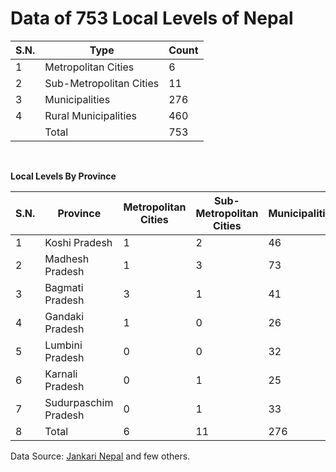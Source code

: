 # Data of 753 Local Levels of Nepal

| S.N.  | Type  | Count  |
|---|---|---|
| 1  |Metropolitan Cities  |  6 |
|  2 | Sub-Metropolitan Cities  | 11  |
|   3|  Municipalities | 276  |
|   4| Rural Municipalities  |460
|   | Total  |  753 |

<br/>

**Local Levels By Province**

|  S.N. | Province  | Metropolitan Cities  | Sub-Metropolitan Cities  | Municipalities  | Rural Municipalities | Total |
|---|---|---|---|---|---|---|
| 1  | Koshi Pradesh | 1 |  2 |  46 |  88 | 137 |
|  2 |Madhesh Pradesh   | 1 |  3 |  73 |  59 | 136 |
|   3|  Bagmati Pradesh |  3 |  1 |  41 |  74 | 119 |
|   4|   Gandaki Pradesh| 1 |  0 |  26 |  58 |  85 |
|   5|  Lumbini Pradesh|  0 |  0 |  32 |  73 | 105 |
|   6|  Karnali Pradesh|  0 |  1 |  25 |  54 |  79 |
|   7|   Sudurpaschim Pradesh|  0 |  1 |  33 |  54 |  88 |
|   8|   Total|  6 | 11 | 276 | 460 | 753 |

Data Source: [Jankari Nepal](https://jankarinepal.com/list-of-all-local-level-government-of-nepal/) and few others.
